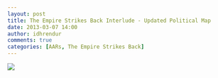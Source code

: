 ```yaml
---
layout: post
title: The Empire Strikes Back Interlude - Updated Political Map
date: 2013-03-07 14:00
author: idhrendur
comments: true
categories: [AARs, The Empire Strikes Back]
---
```

<img src="http://i1327.photobucket.com/albums/u670/idhrendur/23-map.png">

